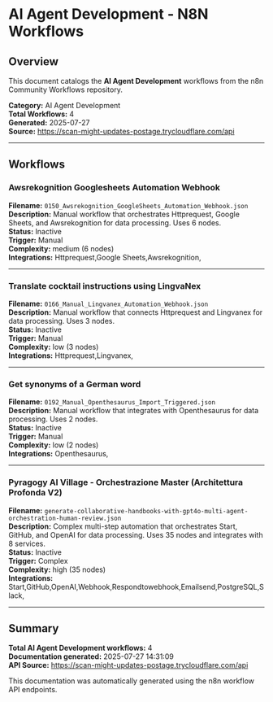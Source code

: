 # AI Agent Development - N8N Workflows

## Overview
This document catalogs the **AI Agent Development** workflows from the n8n Community Workflows repository.

**Category:** AI Agent Development  
**Total Workflows:** 4  
**Generated:** 2025-07-27  
**Source:** https://scan-might-updates-postage.trycloudflare.com/api

---

## Workflows

### Awsrekognition Googlesheets Automation Webhook
**Filename:** `0150_Awsrekognition_GoogleSheets_Automation_Webhook.json`  
**Description:** Manual workflow that orchestrates Httprequest, Google Sheets, and Awsrekognition for data processing. Uses 6 nodes.  
**Status:** Inactive  
**Trigger:** Manual  
**Complexity:** medium (6 nodes)  
**Integrations:** Httprequest,Google Sheets,Awsrekognition,  

---

### Translate cocktail instructions using LingvaNex
**Filename:** `0166_Manual_Lingvanex_Automation_Webhook.json`  
**Description:** Manual workflow that connects Httprequest and Lingvanex for data processing. Uses 3 nodes.  
**Status:** Inactive  
**Trigger:** Manual  
**Complexity:** low (3 nodes)  
**Integrations:** Httprequest,Lingvanex,  

---

### Get synonyms of a German word
**Filename:** `0192_Manual_Openthesaurus_Import_Triggered.json`  
**Description:** Manual workflow that integrates with Openthesaurus for data processing. Uses 2 nodes.  
**Status:** Inactive  
**Trigger:** Manual  
**Complexity:** low (2 nodes)  
**Integrations:** Openthesaurus,  

---

### Pyragogy AI Village - Orchestrazione Master (Architettura Profonda V2)
**Filename:** `generate-collaborative-handbooks-with-gpt4o-multi-agent-orchestration-human-review.json`  
**Description:** Complex multi-step automation that orchestrates Start, GitHub, and OpenAI for data processing. Uses 35 nodes and integrates with 8 services.  
**Status:** Inactive  
**Trigger:** Complex  
**Complexity:** high (35 nodes)  
**Integrations:** Start,GitHub,OpenAI,Webhook,Respondtowebhook,Emailsend,PostgreSQL,Slack,  

---


## Summary

**Total AI Agent Development workflows:** 4  
**Documentation generated:** 2025-07-27 14:31:09  
**API Source:** https://scan-might-updates-postage.trycloudflare.com/api  

This documentation was automatically generated using the n8n workflow API endpoints.

